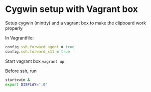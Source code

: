 # Cygwin setup with Vagrant box

Setup cygwin (mintty) and a vagrant box to make the clipboard work properly

In Vagrantfile:

```ruby
config.ssh.forward_agent = true
config.ssh.forward_x11 = true
```

Start vagrant box `vagrant up`

Before ssh, run

```bash
startxwin &
export DISPLAY=':0'
```
